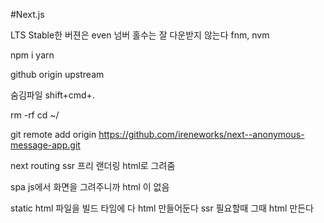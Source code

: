 #Next.js

LTS Stable한 버젼은 even 넘버 홀수는 잘 다운받지 않는다 fnm, nvm

npm i yarn

github origin upstream

숨김파일 shift+cmd+.

rm -rf cd ~/

git remote add origin https://github.com/ireneworks/next--anonymous-message-app.git

next routing ssr 프리 랜더링 html로 그려줌

spa js에서 화면을 그려주니까 html 이 없음

static html 파일을 빌드 타임에 다 html 만들어둔다 ssr 필요할때 그때 html 만든다